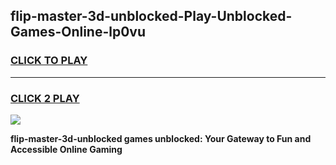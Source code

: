 
## flip-master-3d-unblocked-Play-Unblocked-Games-Online-lp0vu
<h3>
<a href="https://premium76.site?title=flip-master-3d-unblocked&ref=25A">CLICK TO PLAY</a></h3>
<hr>

<h3>
<a href="https://premium76.site?title=flip-master-3d-unblocked&ref=25A">CLICK 2 PLAY</a>
  
</h3>

<a href="https://premium76.site?title=flip-master-3d-unblocked&ref=25A"><img src="https://clearcache.store/games.png"></a>


**flip-master-3d-unblocked games unblocked: Your Gateway to Fun and Accessible Online Gaming**
